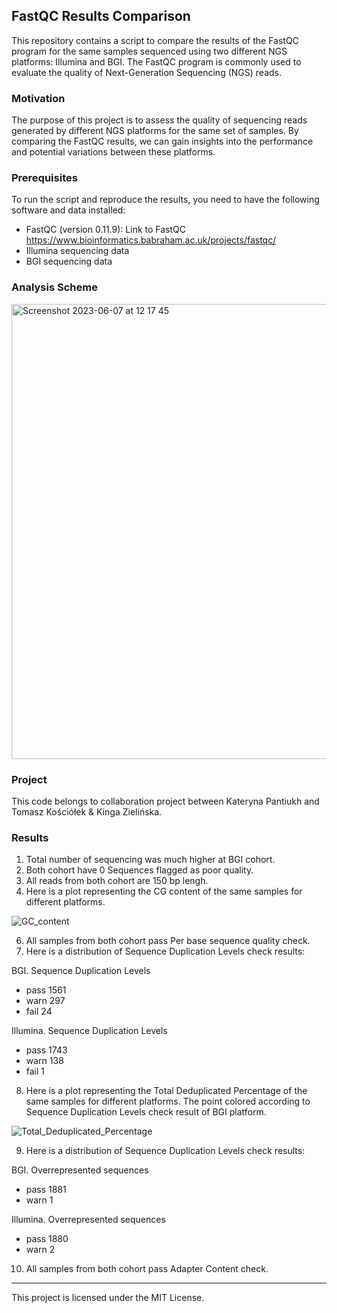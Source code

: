 ## FastQC Results Comparison

This repository contains a script to compare the results of the FastQC program for the same samples sequenced using two different NGS platforms: Illumina and BGI. The FastQC program is commonly used to evaluate the quality of Next-Generation Sequencing (NGS) reads.

### Motivation

The purpose of this project is to assess the quality of sequencing reads generated by different NGS platforms for the same set of samples. By comparing the FastQC results, we can gain insights into the performance and potential variations between these platforms.

### Prerequisites

To run the script and reproduce the results, you need to have the following software and data installed:

- FastQC (version 0.11.9): Link to FastQC https://www.bioinformatics.babraham.ac.uk/projects/fastqc/
- Illumina sequencing data
- BGI sequencing data

### Analysis Scheme
<img width="728" alt="Screenshot 2023-06-07 at 12 17 45" src="https://github.com/Chartiza/2023_Illumina_vs_BGI-FastQC/assets/15068419/f7be2eca-f03c-43b0-8eca-0d5bc5945329">

### Project
This code belongs to collaboration project between Kateryna Pantiukh and Tomasz Kościółek & Kinga Zielińska. 

### Results
1. Total number of sequencing was much higher at BGI cohort.
2. Both cohort have 0 Sequences flagged as poor quality.
3. All reads from both cohort are 150 bp lengh.
4. Here is a plot representing the CG content of the same samples for different platforms.

![GC_content](https://github.com/Chartiza/2023_Illumina_vs_BGI-FastQC/assets/15068419/ca119253-d1ca-41b9-b897-bc0f8e9385b9)

6. All samples from both cohort pass Per base sequence quality check.
7. Here is a distribution of Sequence Duplication Levels check results:

BGI. Sequence Duplication Levels 
- pass    1561
- warn     297
- fail      24

Illumina. Sequence Duplication Levels 
- pass    1743
- warn     138
- fail       1

8. Here is a plot representing the Total Deduplicated Percentage of the same samples for different platforms. The point colored according to Sequence Duplication Levels check result of BGI platform.

![Total_Deduplicated_Percentage](https://github.com/Chartiza/2023_Illumina_vs_BGI-FastQC/assets/15068419/56340eef-f394-4a8e-a612-fbbb15ed0f5c)

9. Here is a distribution of Sequence Duplication Levels check results:

BGI. Overrepresented sequences 
- pass    1881
- warn       1

Illumina. Overrepresented sequences 
- pass    1880
- warn       2

10. All samples from both cohort pass Adapter Content check.

---
This project is licensed under the MIT License.

